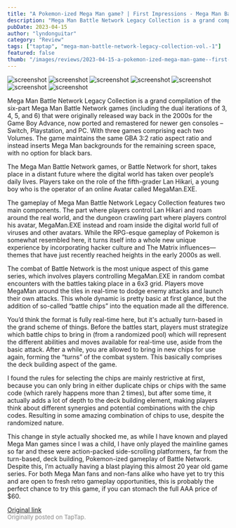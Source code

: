 ```yaml
---
title: "A Pokemon-ized Mega Man game? | First Impressions - Mega Man Battle Network Legacy Collection"
description: "Mega Man Battle Network Legacy Collection is a grand compilation of the six-part Mega Man Battle Network games (including the dual iterations of 3, 4, 5,  and 6) that were originally released way back in the 2000s for the Game Boy Advance, now ported and remastered for newer gen consoles – Switch, Playstation, and PC. With three games comprising each two Volumes. The game maintains the same GBA 3:2 ratio aspect ratio and instead inserts Mega Man backgrounds for the remaining screen space, with no option for black bars."
pubDate: 2023-04-15
author: "lyndonguitar"
category: "Review"
tags: ["taptap", "mega-man-battle-network-legacy-collection-vol.-1"]
featured: false
thumb: "/images/reviews/2023-04-15-a-pokemon-ized-mega-man-game--first-impressions---mega-man-battle-network-legacy-collecti-0.avif"
---
```


<div class="gallery">
  <img src="/images/reviews/2023-04-15-a-pokemon-ized-mega-man-game--first-impressions---mega-man-battle-network-legacy-collecti-0.avif" alt="screenshot" />
  <img src="/images/reviews/2023-04-15-a-pokemon-ized-mega-man-game--first-impressions---mega-man-battle-network-legacy-collecti-1.avif" alt="screenshot" />
  <img src="/images/reviews/2023-04-15-a-pokemon-ized-mega-man-game--first-impressions---mega-man-battle-network-legacy-collecti-2.avif" alt="screenshot" />
  <img src="/images/reviews/2023-04-15-a-pokemon-ized-mega-man-game--first-impressions---mega-man-battle-network-legacy-collecti-3.avif" alt="screenshot" />
  <img src="/images/reviews/2023-04-15-a-pokemon-ized-mega-man-game--first-impressions---mega-man-battle-network-legacy-collecti-4.avif" alt="screenshot" />
  <img src="/images/reviews/2023-04-15-a-pokemon-ized-mega-man-game--first-impressions---mega-man-battle-network-legacy-collecti-5.avif" alt="screenshot" />
  <img src="/images/reviews/2023-04-15-a-pokemon-ized-mega-man-game--first-impressions---mega-man-battle-network-legacy-collecti-6.avif" alt="screenshot" />
</div>

Mega Man Battle Network Legacy Collection is a grand compilation of the six-part Mega Man Battle Network games (including the dual iterations of 3, 4, 5,  and 6) that were originally released way back in the 2000s for the Game Boy Advance, now ported and remastered for newer gen consoles – Switch, Playstation, and PC. With three games comprising each two Volumes. The game maintains the same GBA 3:2 ratio aspect ratio and instead inserts Mega Man backgrounds for the remaining screen space, with no option for black bars.

The Mega Man Battle Network games, or Battle Network for short, takes place in a distant future where the digital world has taken over people’s daily lives. Players take on the role of the fifth-grader Lan Hikari, a young boy who is the operator of an online Avatar called MegaMan.EXE.

The gameplay of Mega Man Battle Network Legacy Collection features two main components. The part where players control Lan Hikari and roam around the real world, and the dungeon crawling part where players control his avatar, MegaMan.EXE instead and roam inside the digital world full of viruses and other avatars. While the RPG-esque gameplay of Pokemon is somewhat resembled here, it turns itself into a whole new unique experience by incorporating hacker culture and The Matrix influences— themes that have just recently reached heights in the early 2000s as well.

The combat of Battle Network is the most unique aspect of this game series, which involves players controlling MegaMan.EXE in random combat encounters with the battles taking place in a 6x3 grid. Players move MegaMan around the tiles in real-time to dodge enemy attacks and launch their own attacks. This whole dynamic is pretty basic at first glance, but the addition of so-called “battle chips” into the equation made all the difference.

You’d think the format is fully real-time here, but it's actually turn-based in the grand scheme of things. Before the battles start, players must strategize which battle chips to bring in (from a randomized pool) which will represent the different abilities and moves available for real-time use, aside from the basic attack. After a while, you are allowed to bring in new chips for use again, forming the “turns” of the combat system. This basically comprises the deck building aspect of the game.

I found the rules for selecting the chips are mainly restrictive at first, because you can only bring in either duplicate chips or chips with the same code (which rarely happens more than 2 times), but after some time, it actually adds a lot of depth to the deck building element, making players think about different synergies and potential combinations with the chip codes. Resulting in some amazing combination of chips to use, despite the randomized nature.

This change in style actually shocked me, as while I have known and played Mega Man games since I was a child, I have only played the mainline games so far and these were action-packed side-scrolling platformers, far from the turn-based, deck building, Pokemon-ized gameplay of Battle Network. Despite this, I’m actually having a blast playing this almost 20 year old game series. For both Mega Man fans and non-fans alike who have yet to try this and are open to fresh retro gameplay opportunities, this is probably the perfect chance to try this game, if you can stomach the full AAA price of $60.

[Original link](https://www.taptap.io/post/5126697)<br><span style="font-size: 0.95em; color: #888;">Originally posted on TapTap.</span>

